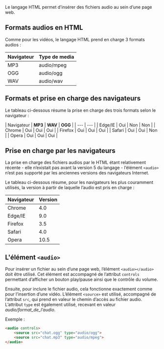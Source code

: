Le langage HTML permet d’insérer des fichiers audio au sein d’une page web.

## Formats audios en HTML

Comme pour les vidéos, le langage HTML prend en charge 3 formats audios :

| **Navigateur** | **Type de media** |
| --- | --- |
| MP3 | audio/mpeg |
| OGG | audio/ogg |
| WAV | audio/wav |

## Formats et prise en charge des navigateurs

Le tableau ci-dessous résume la prise en charge des trois formats selon le navigateur :

| Navigateur | **MP3** | **WAV** | **OGG** |
| --- | --- |
| Edge/IE | Oui | Non | Non |
| Chrome | Oui | Oui | Oui |
| Firefox | Oui | Oui | Oui |
| Safari | Oui | Oui | Non |
| Opera | Oui | Oui | Oui |

## Prise en charge par les navigateurs

La prise en charge des fichiers audios par le HTML étant relativement récente - elle n’existait pas avant la version 5 du langage - l’élément ```<audio>``` n’est pas supporté par les anciennes versions des navigateurs Internet.

Le tableau ci-dessous résume, pour les navigateurs les plus couramment utilisés, la version à partir de laquelle l’audio est pris en charge :

| **Navigateur** | **Version** |
| --- | --- |
| Chrome | 4.0 |
| Edge/IE | 9.0 |
| Firefox | 3.5 |
| Safari | 4.0 |
| Opera | 10.5 |

## L'élément ```<audio>```

Pour insérer un fichier au sein d’une page web, l’élément ```<audio></audio>``` doit être utilisé. Cet élément est accompagné de l’attribut ```controls``` permettant d’afficher un bouton play/pause ainsi que le contrôle du volume. 

Ensuite, pour inclure le fichier audio, cela fonctionne exactement comme pour l’insertion d’une vidéo. L’élément ```<source>``` est utilisé, accompagné de l’attribut ```src```, qui prend en valeur le chemin d’accès au fichier audio. L’attribut ```type``` est également utilisé, recevant en valeur *audio/format_de_l’audio*.

Exemple :

```html
<audio controls>
    <source src="chat.ogg" type="audio/ogg">
    <source src="chat.mp3" type="audio/mpeg">
</audio>
```
